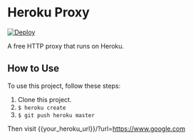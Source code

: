 # Heroku Proxy

[![Deploy](https://www.herokucdn.com/deploy/button.svg)](https://heroku.com/deploy?template=https://github.com/fordnox/heroku-proxy/tree/master)

A free HTTP proxy that runs on Heroku.

## How to Use

To use this project, follow these steps:

1. Clone this project.
2. `$ heroku create`
3. `$ git push heroku master`

Then visit {{your_heroku_url}}/?url=https://www.google.com